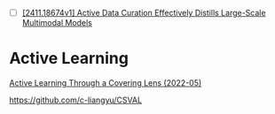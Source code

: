 
- [ ] [\[2411.18674v1\] Active Data Curation Effectively Distills Large-Scale Multimodal Models](https://arxiv.org/abs/2411.18674v1)
# Active Learning

[Active Learning Through a Covering Lens (2022-05)](https://arxiv.org/abs/2205.11320)


https://github.com/c-liangyu/CSVAL